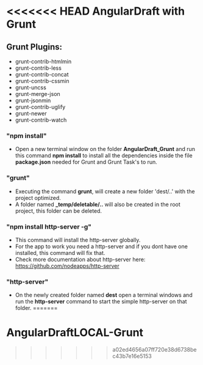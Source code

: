 <<<<<<< HEAD
AngularDraft with Grunt
============
## Grunt Plugins:
- grunt-contrib-htmlmin
- grunt-contrib-less
- grunt-contrib-concat
- grunt-contrib-cssmin
- grunt-uncss
- grunt-merge-json
- grunt-jsonmin
- grunt-contrib-uglify
- grunt-newer
- grunt-contrib-watch

### "npm install"
- Open a new terminal window on the folder **AngularDraft_Grunt** and run this command **npm install** to install all the dependencies inside the file **package.json** needed for Grunt and Grunt Task's to run. 

### "grunt"
- Executing the command **grunt**, will create a new folder 'dest/..' with the project optimized. 
- A folder named **_temp/deletable/..** will also be created in the root project, this folder can be deleted.

### "npm install http-server -g"
- This command will install the http-server globally.
- For the app to work you need a http-server and if you dont have one installed, this command will fix that.<br/>
- Check more documentation about http-server here: https://github.com/nodeapps/http-server <br/>

### "http-server"
- On the newly created folder named **dest** open a terminal windows and run the **http-server** command to start the simple http-server on that folder.
=======
# AngularDraftLOCAL-Grunt
>>>>>>> a02ed4656a07ff720e38d6738bec43b7e16e5153
